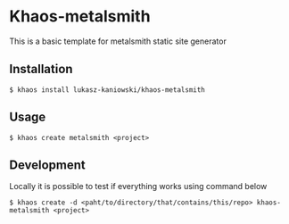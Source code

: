 Khaos-metalsmith
================

This is a basic template for metalsmith static site generator

Installation
------------

    $ khaos install lukasz-kaniowski/khaos-metalsmith

Usage
------

    $ khaos create metalsmith <project>
    
Development
-----------

Locally it is possible to test if everything works using command below

    $ khaos create -d <paht/to/directory/that/contains/this/repo> khaos-metalsmith <project>
